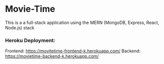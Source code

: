 # Movie-Time

This is a  a full-stack application using the MERN (MongoDB, Express, React, Node.js) stack

### Heroku Deployment:
Frontend: https://movitetime-frontend-k.herokuapp.com/
Backend: https://movietime-backend-k.herokuapp.com/











